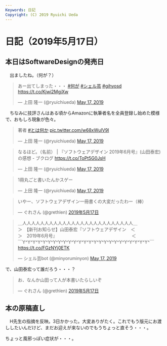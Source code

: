 ```yaml
---
Keywords: 日記
Copyright: (C) 2019 Ryuichi Ueda
---
```


# 日記（2019年5月17日）

## 本日はSoftwareDesignの発売日

　出ましたね。（何が？）

<blockquote class="twitter-tweet" data-partner="tweetdeck"><p lang="ja" dir="ltr">あー出てしまった・・・ <a href="https://twitter.com/hashtag/%E4%BD%95%E3%81%8C?src=hash&amp;ref_src=twsrc%5Etfw">#何が</a> <a href="https://twitter.com/hashtag/%E3%82%B7%E3%82%A7%E3%83%AB%E8%8A%B8?src=hash&amp;ref_src=twsrc%5Etfw">#シェル芸</a> <a href="https://twitter.com/hashtag/gihyosd?src=hash&amp;ref_src=twsrc%5Etfw">#gihyosd</a> <a href="https://t.co/Kjwi2MgjXw">https://t.co/Kjwi2MgjXw</a></p>&mdash; 上田 隆一 (@ryuichiueda) <a href="https://twitter.com/ryuichiueda/status/1129337329825411074?ref_src=twsrc%5Etfw">May 17, 2019</a></blockquote>
<script async src="https://platform.twitter.com/widgets.js" charset="utf-8"></script>


　ちなみに技評さんはある頃からAmazonに執筆者名を全員登録し始めた模様で、おもしろ現象が色々。

<blockquote class="twitter-tweet" data-partner="tweetdeck"><p lang="ja" dir="ltr">著者 <a href="https://twitter.com/hashtag/%E3%81%A8%E3%81%AF%E4%BD%95%E3%81%8B?src=hash&amp;ref_src=twsrc%5Etfw">#とは何か</a> <a href="https://t.co/w68xWuIV9I">pic.twitter.com/w68xWuIV9I</a></p>&mdash; 上田 隆一 (@ryuichiueda) <a href="https://twitter.com/ryuichiueda/status/1129305005310193664?ref_src=twsrc%5Etfw">May 17, 2019</a></blockquote>

<blockquote class="twitter-tweet" data-partner="tweetdeck"><p lang="ja" dir="ltr">なるほど。（名前） | 『ソフトウェアデザイン 2019年6月号』(山田泰宏)の感想 - ブクログ <a href="https://t.co/ToPt5G0JsH">https://t.co/ToPt5G0JsH</a></p>&mdash; 上田 隆一 (@ryuichiueda) <a href="https://twitter.com/ryuichiueda/status/1129340945005047808?ref_src=twsrc%5Etfw">May 17, 2019</a></blockquote>
<script async src="https://platform.twitter.com/widgets.js" charset="utf-8"></script>


<blockquote class="twitter-tweet" data-partner="tweetdeck"><p lang="ja" dir="ltr">1冊丸ごと書いたんかスゲー</p>&mdash; 上田 隆一 (@ryuichiueda) <a href="https://twitter.com/ryuichiueda/status/1129300134846615557?ref_src=twsrc%5Etfw">May 17, 2019</a></blockquote>
<script async src="https://platform.twitter.com/widgets.js" charset="utf-8"></script>

<blockquote class="twitter-tweet" data-lang="ja"><p lang="ja" dir="ltr">いやー、ソフトウェアデザイン一冊書くの大変だったわー（棒）</p>&mdash; ぐれさん (@grethlen) <a href="https://twitter.com/grethlen/status/1129301893568761856?ref_src=twsrc%5Etfw">2019年5月17日</a></blockquote>

<blockquote class="twitter-tweet" data-partner="tweetdeck"><p lang="ja" dir="ltr">＿人人人人人人人人人人人人人人人人人人人人人人人人人＿<br>＞　【新刊お知らせ】山田泰宏『ソフトウェアデザイン　＜<br>＞　2019年6月号』　　　　　　　　　　　　　　　　 　＜<br>￣Y^Y^Y^Y^Y^Y^Y^Y^Y^Y^Y^Y^Y^Y^Y^Y^Y^Y^Y^Y^Y^Y^Y^Y^Y^￣ <a href="https://t.co/FGzNYj0ETK">https://t.co/FGzNYj0ETK</a></p>&mdash; シェル芸bot (@minyoruminyon) <a href="https://twitter.com/minyoruminyon/status/1129176967150915584?ref_src=twsrc%5Etfw">May 17, 2019</a></blockquote>


で、山田泰宏って誰だろう・・・？

<blockquote class="twitter-tweet" data-lang="ja"><p lang="ja" dir="ltr">お、なんか山田って人が本書いたらしいぞ</p>&mdash; ぐれさん (@grethlen) <a href="https://twitter.com/grethlen/status/1129180074794737665?ref_src=twsrc%5Etfw">2019年5月17日</a></blockquote>


## 本の原稿直し

　H先生の指摘を反映。3日かかった。大変ありがたく。これでもう版元にお渡ししたいんだけど、まだお迎えが来ないのでもうちょっと直そう・・・。


ちょっと風邪っぽい症状が・・・。
